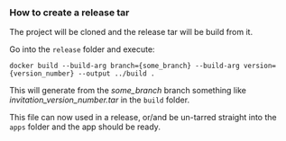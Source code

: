 ### How to create a release tar

The project will be cloned and the release tar will be build from it.

Go into the `release` folder and execute: 

`docker build --build-arg branch={some_branch} --build-arg version={version_number} --output ../build .`

This will generate from the _some_branch_ branch something like _invitation_version_number.tar_ in the `build` folder.

This file can now used in a release, or/and be un-tarred straight into the `apps` folder and the app should be ready.